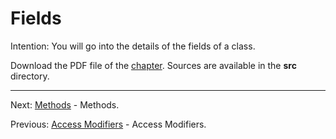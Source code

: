 # Fields

Intention: You will go into the details of the fields of a class.

Download the PDF file of the [chapter](chapter_4.pdf). Sources are available in the <b>src</b> directory. 


<hr>

Next: [Methods](chapter_5.md "Methods") - Methods.

Previous: [Access Modifiers](chapter_3.md "Access Modifiers") - Access Modifiers.